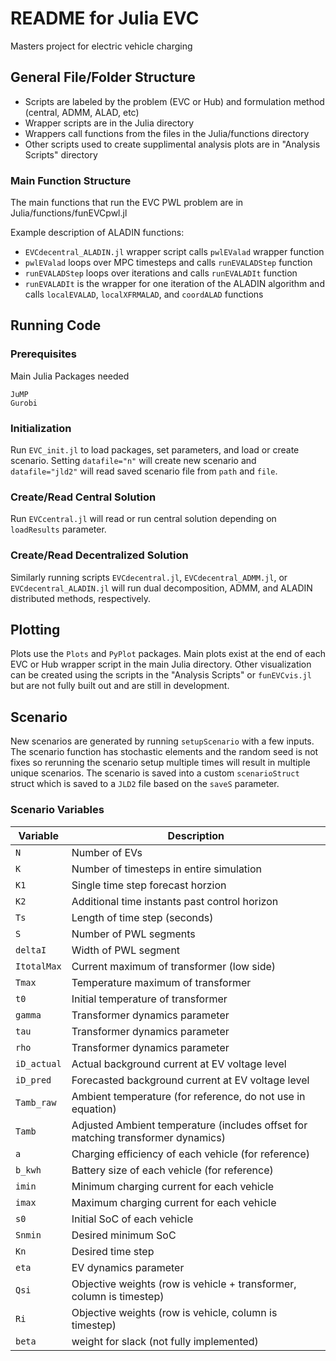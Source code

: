 # README for Julia EVC

Masters project for electric vehicle charging


## General File/Folder Structure

- Scripts are labeled by the problem (EVC or Hub) and formulation method (central, ADMM, ALAD, etc)
- Wrapper scripts are in the Julia directory
- Wrappers call functions from the files in the Julia/functions directory
- Other scripts used to create supplimental analysis plots are in "Analysis Scripts" directory

### Main Function Structure

The main functions that run the EVC PWL problem are in Julia/functions/funEVCpwl.jl 

Example description of ALADIN functions: 

- `EVCdecentral_ALADIN.jl` wrapper script calls `pwlEValad` wrapper function
- `pwlEValad` loops over MPC timesteps and calls `runEVALADStep` function
- `runEVALADStep` loops over iterations and calls `runEVALADIt` function
- `runEVALADIt` is the wrapper for one iteration of the ALADIN algorithm and calls `localEVALAD`, `localXFRMALAD`, and `coordALAD` functions

## Running Code

### Prerequisites

Main Julia Packages needed
```
JuMP
Gurobi
```

### Initialization 

Run `EVC_init.jl` to load packages, set parameters, and load or create scenario. Setting `datafile="n"` will create new scenario and `datafile="jld2"` will read saved scenario file from `path` and `file`. 

### Create/Read Central Solution

Run `EVCcentral.jl` will read or run central solution depending on `loadResults` parameter. 

### Create/Read Decentralized Solution

Similarly running scripts `EVCdecentral.jl`, `EVCdecentral_ADMM.jl`, or `EVCdecentral_ALADIN.jl` will run dual decomposition, ADMM, and ALADIN distributed methods, respectively. 


## Plotting
Plots use the `Plots` and `PyPlot` packages. Main plots exist at the end of each EVC or Hub wrapper script in the main Julia directory. Other visualization can be created using the scripts in the "Analysis Scripts" or `funEVCvis.jl` but are not fully built out and are still in development.


## Scenario
New scenarios are generated by running `setupScenario` with a few inputs. The scenario function has stochastic elements and the random seed is not fixes so rerunning the scenario setup multiple times will result in multiple unique scenarios. The scenario is saved into a custom `scenarioStruct` struct which is saved to a `JLD2` file based on the `saveS` parameter. 

### Scenario Variables
| Variable      | Description   |
| ------------- | ------------- |
| `N `        | Number of EVs  |
| `K` | Number of timesteps in entire simulation |
| `K1` | Single time step forecast horzion |
| `K2` | Additional time instants past control horizon |
| `Ts` | Length of time step (seconds) |
| `S` | Number of PWL segments  |
| `deltaI` | Width of PWL segment |
| `ItotalMax` | Current maximum of transformer (low side)  |
| `Tmax` | Temperature maximum of transformer |
| `t0` | Initial temperature of transformer |
| `gamma` | Transformer dynamics parameter |
| `tau` | Transformer dynamics parameter |
| `rho` | Transformer dynamics parameter |
| `iD_actual` | Actual background current at EV voltage level |
| `iD_pred` | Forecasted background current at EV voltage level |
| `Tamb_raw` | Ambient temperature (for reference, do not use in equation)|
| `Tamb` | Adjusted  Ambient temperature (includes offset for matching transformer dynamics)|
| `a` | Charging efficiency of each vehicle (for reference) |
| `b_kwh` | Battery size of each vehicle (for reference) |
| `imin` | Minimum charging current for each vehicle |
| `imax` | Maximum charging current for each vehicle |
| `s0` | Initial SoC of each vehicle |
| `Snmin` | Desired minimum SoC |
| `Kn` | Desired time step |
| `eta` | EV dynamics parameter |
| `Qsi` | Objective weights (row is vehicle + transformer, column is timestep)|
| `Ri` | Objective weights  (row is vehicle, column is timestep)|
| `beta` | weight for slack (not fully implemented) |


